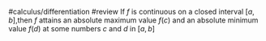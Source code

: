 #calculus/differentiation #review 
If $f$ is continuous on a closed interval $[a,b]$,then $f$ attains an absolute maximum value $f(c)$ and an absolute minimum value $f(d)$ at some numbers $c$ and $d$ in $[a,b]$
